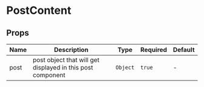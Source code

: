 # PostContent

## Props

<!-- @vuese:PostContent:props:start -->
|Name|Description|Type|Required|Default|
|---|---|---|---|---|
|post|post object that will get displayed in this post component|`Object`|`true`|-|

<!-- @vuese:PostContent:props:end -->


